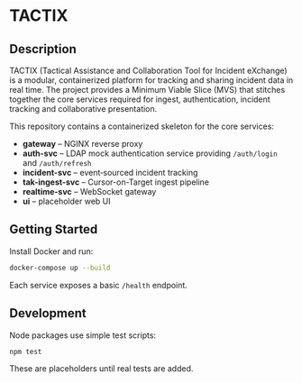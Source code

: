 # TACTIX

## Description
TACTIX (Tactical Assistance and Collaboration Tool for Incident eXchange) is a modular, containerized platform for tracking and sharing incident data in real time. The project provides a Minimum Viable Slice (MVS) that stitches together the core services required for ingest, authentication, incident tracking and collaborative presentation.

This repository contains a containerized skeleton for the core services:

- **gateway** – NGINX reverse proxy
- **auth-svc** – LDAP mock authentication service providing `/auth/login` and `/auth/refresh`
- **incident-svc** – event‑sourced incident tracking
- **tak-ingest-svc** – Cursor-on-Target ingest pipeline
- **realtime-svc** – WebSocket gateway
- **ui** – placeholder web UI

## Getting Started

Install Docker and run:

```bash
docker-compose up --build
```

Each service exposes a basic `/health` endpoint.

## Development

Node packages use simple test scripts:

```bash
npm test
```

These are placeholders until real tests are added.
